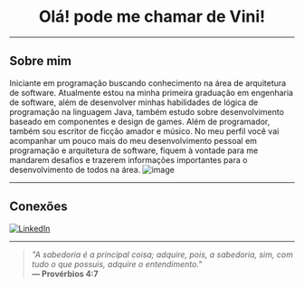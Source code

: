<h1 align="center">Olá! pode me chamar de Vini!</h1>

---

## Sobre mim

Iniciante em programação buscando conhecimento na área de arquitetura de software.
Atualmente estou na minha primeira graduação em engenharia de software, além de desenvolver minhas habilidades de lógica de programação na linguagem Java, também estudo sobre desenvolvimento baseado em componentes e design de games. Além de programador, também sou escritor de ficção amador e músico.
No meu perfil você vai acompanhar um pouco mais do meu desenvolvimento pessoal em programação e arquitetura de software, fiquem à vontade para me mandarem desafios e trazerem informações importantes para o desenvolvimento de todos na área.
![image](https://github.com/user-attachments/assets/513da9fc-e269-4379-8a83-6e2f5fc6c14b)


---


## Conexões

[![LinkedIn](https://img.shields.io/badge/LinkedIn-Vini-blue?logo=linkedin&style=flat-square)](https://www.linkedin.com/in/vinicius-ferreira-301432257/)  

---

> _"A sabedoria é a principal coisa; adquire, pois, a sabedoria, sim, com tudo o que possuis, adquire o entendimento."_  
> **— Provérbios 4:7**


